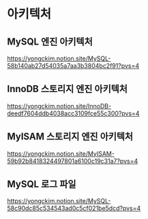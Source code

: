 # 아키텍처

## MySQL 엔진 아키텍처
https://yongckim.notion.site/MySQL-58b140ab27d54035a7aa3b3804bc2f91?pvs=4

## InnoDB 스토리지 엔진 아키텍처
https://yongckim.notion.site/InnoDB-deedf7604ddb4038acc3109fce55c300?pvs=4

## MyISAM 스토리지 엔진 아키텍처
https://yongckim.notion.site/MyISAM-59b92b8418324497801a6100c19c31a7?pvs=4

## MySQL 로그 파일
https://yongckim.notion.site/MySQL-58c90dc85c534543ad0c5cf021be5dcd?pvs=4
